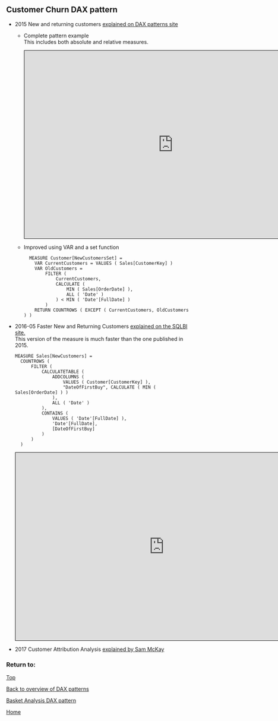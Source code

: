 <style>
    iframe {
      border: 1px solid black;
      width: 800px;
      height: 506px;
    }
</style>


## Customer Churn DAX pattern
  
  
- 2015 New and returning customers [explained on DAX patterns site](https://www.daxpatterns.com/new-and-returning-customers/)

  - Complete pattern example   
    This includes both absolute and relative measures.
      
    <iframe id="iframe-cc-4" title="customer-churn-4" importance="low"  allow="fullscreen" 
    src="https://app.powerbi.com/view?r=eyJrIjoiYmRkZTIyNTgtMTM1Yi00ZWNlLWI0MTMtNjRmNWFmZTI4NmJlIiwidCI6Ijg1OTBlYTFlLTdiMjctNDJlNS04MTdmLTZjOGYzNzE5ZjMxNCJ9"></iframe>

  - Improved using VAR and a set function

    ```
      MEASURE Customer[NewCustomersSet] =
        VAR CurrentCustomers = VALUES ( Sales[CustomerKey] )
        VAR OldCustomers = 
            FILTER (
                CurrentCustomers,
                CALCULATE (
                    MIN ( Sales[OrderDate] ), 
                    ALL ( 'Date' )
                ) < MIN ( 'Date'[FullDate] )
            )
        RETURN COUNTROWS ( EXCEPT ( CurrentCustomers, OldCustomers ) )
    ```

- 2016-05 Faster New and Returning Customers [explained on the SQLBI site.](https://www.sqlbi.com/articles/computing-new-customers-in-dax/)   
  This version of the measure is much faster than the one published in 2015.

  ```
  MEASURE Sales[NewCustomers] =
    COUNTROWS (
        FILTER (
            CALCULATETABLE (
                ADDCOLUMNS (
                    VALUES ( Customer[CustomerKey] ),
                    "DateOfFirstBuy", CALCULATE ( MIN ( Sales[OrderDate] ) )
                ),
                ALL ( 'Date' )
            ),
            CONTAINS (
                VALUES ( 'Date'[FullDate] ), 
                'Date'[FullDate], 
                [DateOfFirstBuy] 
            )
        )
    )
  ```
  
    <iframe id="iframe-cc-1" title="customer-churn-1" importance="low" allow="fullscreen"
    src="https://app.powerbi.com/view?r=eyJrIjoiMDZkOTI5NjMtZDk3OC00OWU5LTgxMDMtZDJmNTE0ZWM3MTIwIiwidCI6Ijg1OTBlYTFlLTdiMjctNDJlNS04MTdmLTZjOGYzNzE5ZjMxNCJ9"></iframe>
    

- 2017 Customer Attribution Analysis [explained by Sam McKay](https://blog.enterprisedna.co/customer-attrition-analysis-advanced-dax-in-power-bi/)
  
### Return to: 
[Top](#basket-analysis-dax-pattern)
  
[Back to overview of DAX patterns](/Power-BI-samples-DAX-patterns/)
 
[Basket Analysis DAX pattern](/Power-BI-samples-DAX-patterns/basket-analysis/)
  
[Home](/.)
